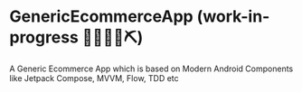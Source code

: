 # GenericEcommerceApp (work-in-progress 👷🔧️👷‍♀️⛏)
A Generic Ecommerce App which is based on Modern Android Components like Jetpack Compose, MVVM, Flow, TDD etc
